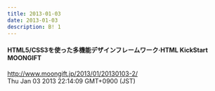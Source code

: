 ```yaml
---
title: 2013-01-03
date: 2013-01-03
description: B! 1
---
```


#### HTML5/CSS3を使った多機能デザインフレームワーク·HTML KickStart MOONGIFT
http://www.moongift.jp/2013/01/20130103-2/<br>
Thu Jan 03 2013 22:14:09 GMT+0900 (JST)<br>



